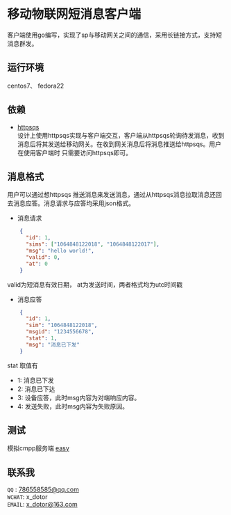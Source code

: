 # 移动物联网短消息客户端
客户端使用go编写，实现了sp与移动网关之间的通信，采用长链接方式，支持短消息群发。
## 运行环境
centos7、 fedora22
## 依赖
* [httpsqs](http://zyan.cc/httpsqs/)  
设计上使用httpsqs实现与客户端交互，客户端从httpsqs轮询待发消息，收到消息后将其发送给移动网关。在收到网关消息后将消息推送给httpsqs。用户在使用客户端时
只需要访问httpsqs即可。
## 消息格式
用户可以通过想httpsqs 推送消息来发送消息，通过从httpsqs消息拉取消息还回去消息应答。消息请求与应答均采用json格式。
* 消息请求  
``` json
    {
      "id": 1,
      "sims": ["1064848122018", "1064848122017"],
      "msg": "hello world!",
      "valid": 0,
      "at": 0
    }
```  
valid为短消息有效日期， at为发送时间，两者格式均为utc时间戳  
* 消息应答
``` json
    {
      "id": 1,
      "sim": "1064848122018",
      "msgid": "1234556678",
      "stat": 1,
      "msg": "消息已下发"
    }
```  
stat 取值有  
  * 1:  消息已下发  
  * 2:  消息已下达  
  * 3:  设备应答，此时msg内容为对端响应内容。
  * 4:  发送失败，此时msg内容为失败原因。  
  
 ## 测试  
 模拟cmpp服务端 [easy](https://github.com/svnwell/easy.git)
 
 ## 联系我
 `QQ`   : 786558585@qq.com  
 `WCHAT`: x_dotor  
 `EMAIL`: x_dotor@163.com
